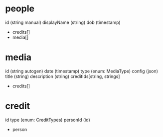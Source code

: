 people
===
id  (string manual)
displayName  (string)
dob  (timestamp)
+ credits[]
+ media[]

media
===
id  (string autogen)
date  (timestamp)
type  (enum: MediaType)
config  (json)
title  (string)
description  (string)
creditIds[string, strings]
+ credits[]

credit
===
id
type  (enum: CreditTypes)
personId  (id)
+ person